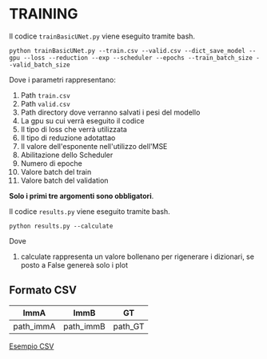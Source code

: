# TRAINING

Il codice `trainBasicUNet.py` viene eseguito tramite bash. 

    python trainBasicUNet.py --train.csv --valid.csv --dict_save_model --gpu --loss --reduction --exp --scheduler --epochs --train_batch_size --valid_batch_size

Dove i parametri rappresentano:
  1. Path `train.csv`
  2. Path `valid.csv`
  3. Path directory dove verranno salvati i pesi del modello
  4. La gpu su cui verrà eseguito il codice
  5. Il tipo di loss che verrà utilizzata
  6. Il tipo di reduzione adotattao
  7. Il valore dell'esponente nell'utilizzo dell'MSE
  8. Abilitazione dello Scheduler
  9. Numero di epoche
  10. Valore batch del train
  11. Valore batch del validation

**Solo i primi tre argomenti sono obbligatori**.

Il codice `results.py` viene eseguito tramite bash. 

    python results.py --calculate 

Dove
 1. calculate rappresenta un valore bollenano per rigenerare i dizionari, se posto a False genereà solo i plot
## Formato CSV

| ImmA | ImmB  | GT                     | 
| ----------- | --- | ------------------------------- |
| path_immA | path_immB | path_GT| 

[Esempio CSV](https://github.com/Raciti/Brain-Change-Estimation/blob/main/Data/train.csv) 
